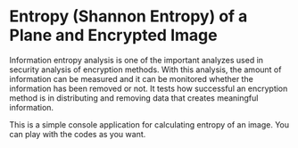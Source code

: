 # Entropy (Shannon Entropy) of a Plane and Encrypted Image

Information entropy analysis is one of the important analyzes used in security analysis of encryption methods. With this analysis, the amount of information can be measured and it can be monitored whether the information has been removed or not. It tests how successful an encryption method is in distributing and removing data that creates meaningful information.

This is a simple console application for calculating entropy of an image. You can play with the codes as you want.
